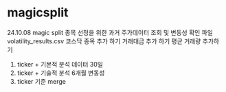 # magicsplit
24.10.08
magic split 종목 선정을 위한 과거 주가데이터 조회 및 변동성 확인 파일 volatility_results.csv
코스닥 종목 추가 하기
거래대금 추가 하기
평균 거래량 추가하기

1. ticker + 기본적 분석 데이터 30일
2. ticker + 기술적 분석 6개월 변동성
3. ticker 기준 merge
